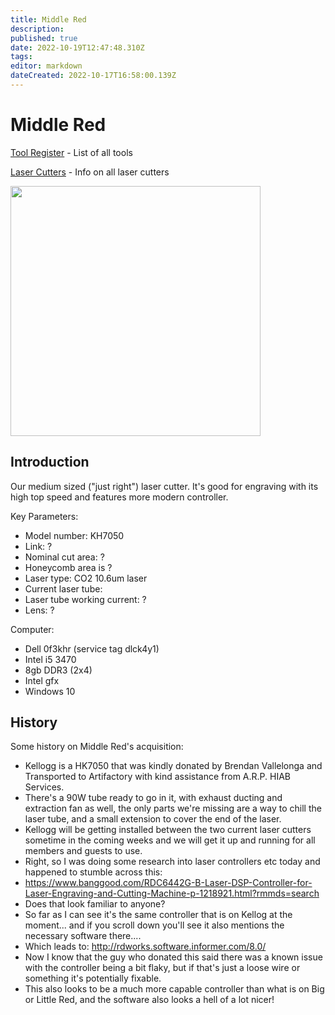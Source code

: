 ```yaml
---
title: Middle Red
description: 
published: true
date: 2022-10-19T12:47:48.310Z
tags: 
editor: markdown
dateCreated: 2022-10-17T16:58:00.139Z
---
```


# Middle Red

[Tool Register](/tools/start) - List of all tools

[Laser Cutters](/tools/lasercutters/start) - Info on all laser cutters

<img src="/tools/lasercutters/middle_red_photo.jpg" width="400" />

## Introduction

Our medium sized ("just right") laser cutter. It's good for engraving with its high top speed and features more modern controller.

Key Parameters:

-   Model number: KH7050
-   Link: ?
-   Nominal cut area: ?
-   Honeycomb area is ?
-   Laser type: CO2 10.6um laser
-   Current laser tube:
-   Laser tube working current: ?
-   Lens: ?

Computer:

-   Dell 0f3khr (service tag dlck4y1)
-   Intel i5 3470
-   8gb DDR3 (2x4)
-   Intel gfx
-   Windows 10

## History

Some history on Middle Red's acquisition:

-   Kellogg is a HK7050 that was kindly donated by Brendan Vallelonga and Transported to Artifactory with kind assistance from A.R.P. HIAB Services.
-   There's a 90W tube ready to go in it, with exhaust ducting and extraction fan as well, the only parts we're missing are a way to chill the laser tube, and a small extension to cover the end of the laser.
-   Kellogg will be getting installed between the two current laser cutters sometime in the coming weeks and we will get it up and running for all members and guests to use.
-   Right, so I was doing some research into laser controllers etc today and happened to stumble across this:
-   <https://www.banggood.com/RDC6442G-B-Laser-DSP-Controller-for-Laser-Engraving-and-Cutting-Machine-p-1218921.html?rmmds=search>
-   Does that look familiar to anyone?
-   So far as I can see it's the same controller that is on Kellog at the moment... and if you scroll down you'll see it also mentions the necessary software there....
-   Which leads to: <http://rdworks.software.informer.com/8.0/>
-   Now I know that the guy who donated this said there was a known issue with the controller being a bit flaky, but if that's just a loose wire or something it's potentially fixable.
-   This also looks to be a much more capable controller than what is on Big or Little Red, and the software also looks a hell of a lot nicer!
